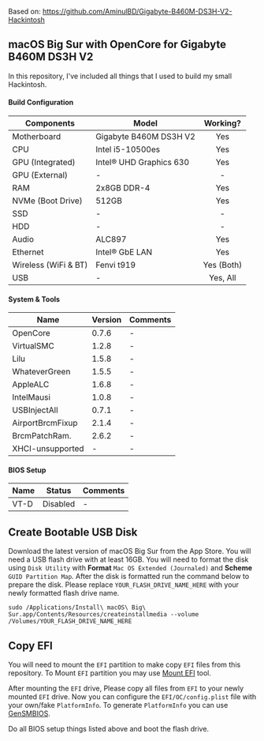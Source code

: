 Based on: https://github.com/AminulBD/Gigabyte-B460M-DS3H-V2-Hackintosh

## macOS Big Sur with OpenCore for Gigabyte B460M DS3H V2

In this repository, I've included all things that I used to build my small Hackintosh.

#### Build Configuration
| Components           | Model                   | Working?      |
| -------------------- | ----------------------- | :-----------: |
| Motherboard          | Gigabyte B460M DS3H V2  | Yes           |
| CPU                  | Intel i5-10500es        | Yes           |
| GPU (Integrated)     | Intel® UHD Graphics 630 | Yes           |
| GPU (External)       | -                       | -             |
| RAM                  | 2x8GB DDR-4             | Yes           |
| NVMe (Boot Drive)    | 512GB                   | Yes           |
| SSD                  | -                       | -             |
| HDD                  | -                       | -             |
| Audio                | ALC897                  | Yes           |
| Ethernet             | Intel® GbE LAN          | Yes           |
| Wireless (WiFi & BT) | Fenvi t919              | Yes (Both)    |
| USB                  | -                       | Yes, All      |


#### System & Tools
| Name             | Version                | Comments     |
| ---------------- | ---------------------- | ------------ |
| OpenCore         | 0.7.6                  | -            |
| VirtualSMC       | 1.2.8                  | -            |
| Lilu             | 1.5.8                  | -            |
| WhateverGreen    | 1.5.5                  | -            |
| AppleALC         | 1.6.8                  | -            |
| IntelMausi       | 1.0.8                  | -            |
| USBInjectAll     | 0.7.1                  | -            |
| AirportBrcmFixup | 2.1.4                  | -            |
| BrcmPatchRam.    | 2.6.2                  | -            |
| XHCI-unsupported | -                      | -            |


#### BIOS Setup
| Name             | Status                 | Comments     |
| ---------------- | ---------------------- | ------------ |
| VT-D             | Disabled               | -            |


## Create Bootable USB Disk
Download the latest version of macOS Big Sur from the App Store. You will need a USB flash drive with at least 16GB. You will need to format the disk using `Disk Utility` with **Format** `Mac OS Extended (Journaled)` and **Scheme** `GUID Partition Map`. After the disk is formatted run the command below to prepare the disk. Please replace `YOUR_FLASH_DRIVE_NAME_HERE` with your newly formatted flash drive name.

````
sudo /Applications/Install\ macOS\ Big\ Sur.app/Contents/Resources/createinstallmedia --volume /Volumes/YOUR_FLASH_DRIVE_NAME_HERE
````

## Copy EFI
You will need to mount the `EFI` partition to make copy `EFI` files from this repository. To Mount `EFI` partition you may use [Mount EFI](https://github.com/corpnewt/MountEFI) tool.

After mounting the `EFI` drive, Please copy all files from `EFI` to your newly mounted `EFI` drive. Now you can configure the `EFI/OC/config.plist` file with your own/fake `PlatformInfo`. To generate `PlatformInfo` you can use [GenSMBIOS](https://github.com/corpnewt/GenSMBIOS).

Do all BIOS setup things listed above and boot the flash drive.